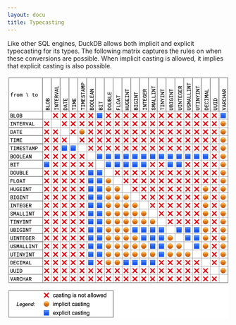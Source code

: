 ```yaml
---
layout: docu
title: Typecasting
---
```


Like other SQL engines, DuckDB allows both implicit and explicit typecasting for its types.
The following matrix captures the rules on when these conversions are possible.
When implicit casting is allowed, it implies that explicit casting is also possible.

![Typecasting matrix](/images/typecasting-matrix.png)
